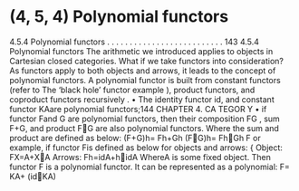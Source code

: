 # (4, 5, 4) Polynomial functors

4.5.4 Polynomial functors . . . . . . . . . . . . . . . . . . . . . . . . . . 143
4.5.4 Polynomial functors
The arithmetic we introduced applies to objects in Cartesian closed categories. What if
we take functors into consideration? As functors apply to both objects and arrows, it
leads to the concept of polynomial functors. A polynomial functor is built from constant
functors (refer to The ‘black hole’ functor example ), product functors, and coproduct
functors recursively .
• The identity functor id, and constant functor KAare polynomial functors;144 CHAPTER 4. CA TEGOR Y
• if functor Fand G are polynomial functors, then their composition FG , sum F+G,
and product FG are also polynomial functors. Where the sum and product are
defined as below:
(F+G)h= Fh+Gh
(FG)h= FhGh
F or example, if functor Fis defined as below for objects and arrows:
{
Object: FX=A+XA
Arrows: Fh=idA+hidA
WhereA is some fixed object. Then functor F is a polynomial functor. It can be
represented as a polynomial:
F= KA+ (idKA)
